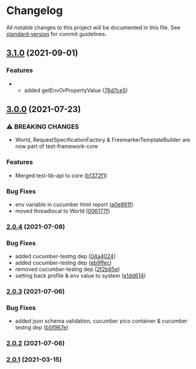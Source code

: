 # Changelog

All notable changes to this project will be documented in this file. See [standard-version](https://github.com/conventional-changelog/standard-version) for commit guidelines.

## [3.1.0](http://git.tools.dummycompany.com:7999///compare/v3.0.0...v3.1.0) (2021-09-01)


### Features

* - added getEnvOrPropertyValue ([76d7ce5](http://git.tools.dummycompany.com:7999///commit/76d7ce560fafde976c271c45e419709dfb6e3ebc))

## [3.0.0](http://git.tools.dummycompany.com:7999///compare/v2.0.4...v3.0.0) (2021-07-23)


### ⚠ BREAKING CHANGES

* World, RequestSpecificationFactory & FreemarkerTemplateBuilder are now part of test-framework-core

### Features

* Merged test-lib-api to core ([b1372f1](http://git.tools.dummycompany.com:7999///commit/b1372f15295457987c1d27e52fd2b3c65ef773b9))


### Bug Fixes

* env variable in cucumber html report ([a0e891f](http://git.tools.dummycompany.com:7999///commit/a0e891f0f10eca5f55bb341ee182724126405724))
* moved threadlocal to World ([006177f](http://git.tools.dummycompany.com:7999///commit/006177fee3516e3a7c9c7d5f12ace97b6e48bc06))

### [2.0.4](http://git.tools.dummycompany.com:7999///compare/v2.0.3...v2.0.4) (2021-07-08)


### Bug Fixes

* added cucumber-testng dep ([04a4024](http://git.tools.dummycompany.com:7999///commit/04a4024190be435a6714465fa97ac3135151c17f))
* added cucumber-testng dep ([eb9ffec](http://git.tools.dummycompany.com:7999///commit/eb9ffecde5bd2b19dcabf3f2037b642a058f522d))
* removed cucumber-testng dep ([2f2b65e](http://git.tools.dummycompany.com:7999///commit/2f2b65ecafe48be5f8fba9269c567db1a1ee3f0d))
* setting back profile & env value to system ([e1dd614](http://git.tools.dummycompany.com:7999///commit/e1dd614049b43ea2d5279da55d0f57c8ff83f026))

### [2.0.3](http://git.tools.dummycompany.com:7999///compare/v2.0.2...v2.0.3) (2021-07-06)


### Bug Fixes

* added json schema validation, cucumber pico container & cucumber testng dep ([b5f967e](http://git.tools.dummycompany.com:7999///commit/b5f967ef5981b36c8eef304b1c6808e5f613e87b))

### [2.0.2](http://git.tools.dummycompany.com:7999///compare/v2.0.1...v2.0.2) (2021-07-06)

### [2.0.1](http://git02.ae.sda.corp.dummycompany.com/trial/test-framework-core/compare/v2.0.0...v2.0.1) (2021-03-15)
